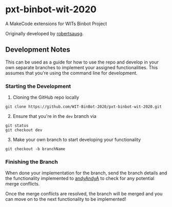 # pxt-binbot-wit-2020

A MakeCode extensions for WITs Binbot Project

Originally developed by [robertsausg](https://github.com/robertsausg/pxt-binbot-wit).

## Development Notes

This can be used as a guide for how to use the repo and develop in your own separate branches to implement your assigned functionalities. This assumes that you're using the command line for development.

### Starting the Development

1. Cloning the GitHub repo locally

```
git clone https://github.com/WIT-BinBot-2020/pxt-binbot-wit-2020.git
```

2. Ensure that you're in the `dev` branch via

```
git status
git checkout dev
```

3. Make your own branch to start developing your functionality

```
git checkout -b branchName
```

### Finishing the Branch

When done your implementation for the branch, send the branch details and the functionality implemented to [andyAndyA](https://github.com/andyAndyA) to check for any potential merge conflicts.

Once the merge conflicts are resolved, the branch will be merged and you can move on to the next functionality to be implemented!